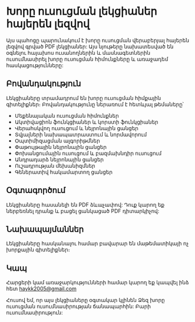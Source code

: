 # Խորը ուսուցման լեկցիաներ հայերեն լեզվով

Այս պահոցը պարունակում է խորը ուսուցման վերաբերյալ հայերեն լեզվով գրված PDF լեկցիաներ: Այս նյութերը նախատեսված են օգնելու հայախոս ուսանողներին և մասնագետներին ուսումնասիրել խորը ուսուցման հիմունքները և առաջադեմ հասկացությունները:

## Բովանդակություն

Լեկցիաները տրամադրում են խորը ուսուցման հիմքային գիտելիքներ։ Բովանդակությունը ներառում է հետևյալ թեմաները՝
- Մեքենայական ուսուցման հիմունքներ
- Ակտիվացիոն ֆունկցիաներ և կորստի ֆունկցիաներ
- Վերահսկվող ուսուցում և նեյրոնային ցանցեր
- Տվյալների նախապատրաստում և նորմավորում
- Օպտիմիզացման ալգորիթմներ
- Փաթույթային նեյրոնային ցանցեր
- Փոխանցումային ուսուցում և բազմախնդիր ուսուցում
- Անդրադարձ նեյրոնային ցանցեր
- Ուշադրության մեխանիզմներ
- Գեներատիվ հակամարտող ցանցեր

## Օգտագործում

Լեկցիաները հասանելի են PDF ձևաչափով: Դուք կարող եք ներբեռնել դրանք և բացել ցանկացած PDF դիտարկիչով:

## Նախապայմաններ

Լեկցիաները հասկանալու համար բավարար են մաթեմատիկայի ոչ խորքային գիտելիքներ։

## Կապ

Հարցերի կամ առաջարկությունների համար կարող եք կապվել ինձ հետ [haykk2005@gmail.com](https://mail.google.com/mail/u/0/?fs=1&to=haykk2005@gmail.com&tf=cm)

Հուսով եմ, որ այս լեկցիաները օգտակար կլինեն Ձեզ խորը ուսուցման ուսումնասիրության ճանապարհին: Բարի ուսումնասիրություն:
